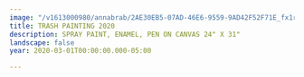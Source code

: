 ```yaml
---
image: "/v1613000980/annabrab/2AE30EB5-07AD-46E6-9559-9AD42F52F71E_fx1r9c.jpg"
title: TRASH PAINTING 2020
description: SPRAY PAINT, ENAMEL, PEN ON CANVAS 24" X 31"
landscape: false
year: 2020-03-01T00:00:00.000-05:00

---
```


